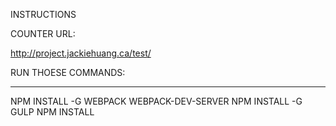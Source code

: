 INSTRUCTIONS

COUNTER URL:

http://project.jackiehuang.ca/test/


RUN THOESE COMMANDS:

----------------------
NPM INSTALL -G WEBPACK WEBPACK-DEV-SERVER
NPM INSTALL -G GULP
NPM INSTALL
